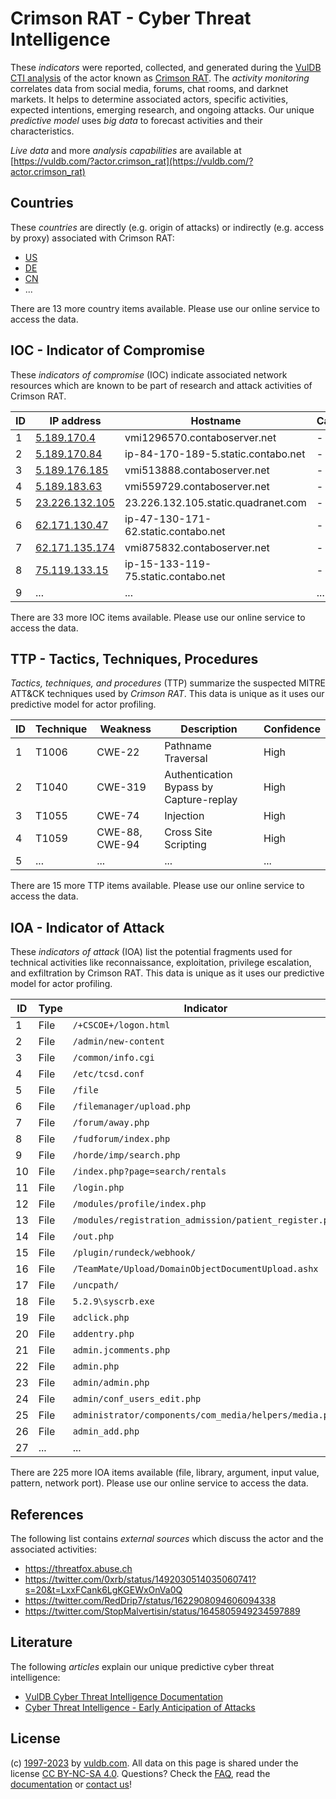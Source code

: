 # Crimson RAT - Cyber Threat Intelligence

These _indicators_ were reported, collected, and generated during the [VulDB CTI analysis](https://vuldb.com/?kb.cti) of the actor known as [Crimson RAT](https://vuldb.com/?actor.crimson_rat). The _activity monitoring_ correlates data from social media, forums, chat rooms, and darknet markets. It helps to determine associated actors, specific activities, expected intentions, emerging research, and ongoing attacks. Our unique _predictive model_ uses _big data_ to forecast activities and their characteristics.

_Live data_ and more _analysis capabilities_ are available at [https://vuldb.com/?actor.crimson_rat](https://vuldb.com/?actor.crimson_rat)

## Countries

These _countries_ are directly (e.g. origin of attacks) or indirectly (e.g. access by proxy) associated with Crimson RAT:

* [US](https://vuldb.com/?country.us)
* [DE](https://vuldb.com/?country.de)
* [CN](https://vuldb.com/?country.cn)
* ...

There are 13 more country items available. Please use our online service to access the data.

## IOC - Indicator of Compromise

These _indicators of compromise_ (IOC) indicate associated network resources which are known to be part of research and attack activities of Crimson RAT.

ID | IP address | Hostname | Campaign | Confidence
-- | ---------- | -------- | -------- | ----------
1 | [5.189.170.4](https://vuldb.com/?ip.5.189.170.4) | vmi1296570.contaboserver.net | - | High
2 | [5.189.170.84](https://vuldb.com/?ip.5.189.170.84) | ip-84-170-189-5.static.contabo.net | - | High
3 | [5.189.176.185](https://vuldb.com/?ip.5.189.176.185) | vmi513888.contaboserver.net | - | High
4 | [5.189.183.63](https://vuldb.com/?ip.5.189.183.63) | vmi559729.contaboserver.net | - | High
5 | [23.226.132.105](https://vuldb.com/?ip.23.226.132.105) | 23.226.132.105.static.quadranet.com | - | High
6 | [62.171.130.47](https://vuldb.com/?ip.62.171.130.47) | ip-47-130-171-62.static.contabo.net | - | High
7 | [62.171.135.174](https://vuldb.com/?ip.62.171.135.174) | vmi875832.contaboserver.net | - | High
8 | [75.119.133.15](https://vuldb.com/?ip.75.119.133.15) | ip-15-133-119-75.static.contabo.net | - | High
9 | ... | ... | ... | ...

There are 33 more IOC items available. Please use our online service to access the data.

## TTP - Tactics, Techniques, Procedures

_Tactics, techniques, and procedures_ (TTP) summarize the suspected MITRE ATT&CK techniques used by _Crimson RAT_. This data is unique as it uses our predictive model for actor profiling.

ID | Technique | Weakness | Description | Confidence
-- | --------- | -------- | ----------- | ----------
1 | T1006 | CWE-22 | Pathname Traversal | High
2 | T1040 | CWE-319 | Authentication Bypass by Capture-replay | High
3 | T1055 | CWE-74 | Injection | High
4 | T1059 | CWE-88, CWE-94 | Cross Site Scripting | High
5 | ... | ... | ... | ...

There are 15 more TTP items available. Please use our online service to access the data.

## IOA - Indicator of Attack

These _indicators of attack_ (IOA) list the potential fragments used for technical activities like reconnaissance, exploitation, privilege escalation, and exfiltration by Crimson RAT. This data is unique as it uses our predictive model for actor profiling.

ID | Type | Indicator | Confidence
-- | ---- | --------- | ----------
1 | File | `/+CSCOE+/logon.html` | High
2 | File | `/admin/new-content` | High
3 | File | `/common/info.cgi` | High
4 | File | `/etc/tcsd.conf` | High
5 | File | `/file` | Low
6 | File | `/filemanager/upload.php` | High
7 | File | `/forum/away.php` | High
8 | File | `/fudforum/index.php` | High
9 | File | `/horde/imp/search.php` | High
10 | File | `/index.php?page=search/rentals` | High
11 | File | `/login.php` | Medium
12 | File | `/modules/profile/index.php` | High
13 | File | `/modules/registration_admission/patient_register.php` | High
14 | File | `/out.php` | Medium
15 | File | `/plugin/rundeck/webhook/` | High
16 | File | `/TeamMate/Upload/DomainObjectDocumentUpload.ashx` | High
17 | File | `/uncpath/` | Medium
18 | File | `5.2.9\syscrb.exe` | High
19 | File | `adclick.php` | Medium
20 | File | `addentry.php` | Medium
21 | File | `admin.jcomments.php` | High
22 | File | `admin.php` | Medium
23 | File | `admin/admin.php` | High
24 | File | `admin/conf_users_edit.php` | High
25 | File | `administrator/components/com_media/helpers/media.php` | High
26 | File | `admin_add.php` | High
27 | ... | ... | ...

There are 225 more IOA items available (file, library, argument, input value, pattern, network port). Please use our online service to access the data.

## References

The following list contains _external sources_ which discuss the actor and the associated activities:

* https://threatfox.abuse.ch
* https://twitter.com/0xrb/status/1492030514035060741?s=20&t=LxxFCank6LgKGEWxOnVa0Q
* https://twitter.com/RedDrip7/status/1622908094606094338
* https://twitter.com/StopMalvertisin/status/1645805949234597889

## Literature

The following _articles_ explain our unique predictive cyber threat intelligence:

* [VulDB Cyber Threat Intelligence Documentation](https://vuldb.com/?kb.cti)
* [Cyber Threat Intelligence - Early Anticipation of Attacks](https://www.scip.ch/en/?labs.20201022)

## License

(c) [1997-2023](https://vuldb.com/?kb.changelog) by [vuldb.com](https://vuldb.com/?kb.about). All data on this page is shared under the license [CC BY-NC-SA 4.0](https://creativecommons.org/licenses/by-nc-sa/4.0/). Questions? Check the [FAQ](https://vuldb.com/?kb.faq), read the [documentation](https://vuldb.com/?kb) or [contact us](https://vuldb.com/?contact)!
